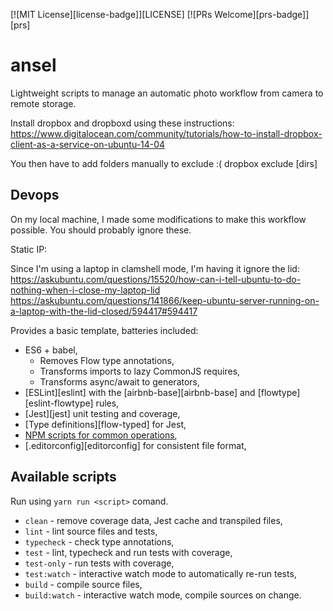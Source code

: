 [![MIT License][license-badge]][LICENSE]
[![PRs Welcome][prs-badge]][prs]

# ansel

Lightweight scripts to manage an automatic photo workflow from camera to remote storage.

Install dropbox and dropboxd using these instructions:
https://www.digitalocean.com/community/tutorials/how-to-install-dropbox-client-as-a-service-on-ubuntu-14-04

You then have to add folders manually to exclude :(
dropbox exclude [dirs]

## Devops
On my local machine, I made some modifications to make this workflow possible. You should probably ignore these.

Static IP:

Since I'm using a laptop in clamshell mode, I'm having it ignore the lid:
https://askubuntu.com/questions/15520/how-can-i-tell-ubuntu-to-do-nothing-when-i-close-my-laptop-lid
https://askubuntu.com/questions/141866/keep-ubuntu-server-running-on-a-laptop-with-the-lid-closed/594417#594417

Provides a basic template, batteries included:

+ ES6 + babel,
  + Removes Flow type annotations,
  + Transforms imports to lazy CommonJS requires,
  + Transforms async/await to generators,
+ [ESLint][eslint] with the [airbnb-base][airbnb-base] and [flowtype][eslint-flowtype] rules,
+ [Jest][jest] unit testing and coverage,
+ [Type definitions][flow-typed] for Jest,
+ [NPM scripts for common operations](#available-scripts),
+ [.editorconfig][editorconfig] for consistent file format,

## Available scripts

Run using `yarn run <script>` comand.

+ `clean` - remove coverage data, Jest cache and transpiled files,
+ `lint` - lint source files and tests,
+ `typecheck` - check type annotations,
+ `test` - lint, typecheck and run tests with coverage,
+ `test-only` - run tests with coverage,
+ `test:watch` - interactive watch mode to automatically re-run tests,
+ `build` - compile source files,
+ `build:watch` - interactive watch mode, compile sources on change.
